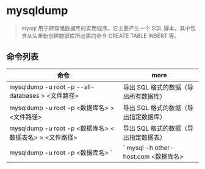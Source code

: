 # mysqldump

> mysql 用于转存储数据库的实用程序。它主要产生一个 SQL 脚本，其中包含从头重新创建数据库所必需的命令 CREATE TABLE INSERT 等。

## 命令列表

| 命令                                                                   | more                                                                               |
| ---------------------------------------------------------------------- | ---------------------------------------------------------------------------------- |
| mysqldump -u root -p --all-databases > <文件路径>                      | 导出 SQL 格式的数据（导出所有数据库）                                              |
| mysqldump -u root -p <数据库名> > <文件路径>                           | 导出 SQL 格式的数据（导出指定数据库）                                              |
| mysqldump -u root -p <数据库名> <数据表名> > <文件路径>                | 导出 SQL 格式的数据（导出指定数据表）                                              |
| mysqldump -u root -p <数据库名> `|` mysql -h other-host.com <数据库名> | 将导出的数据直接导入到远程的服务器上（请确保两台服务器是相通的，是可以相互访问的） |
